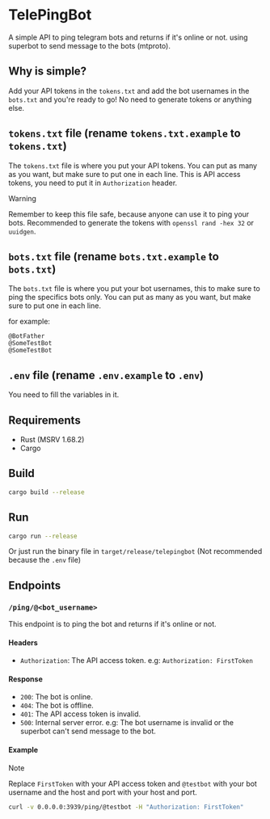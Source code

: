 # TelePingBot
A simple API to ping telegram bots and returns if it's online or not. using superbot to send message to the bots (mtproto).

## Why is simple?
Add your API tokens in the `tokens.txt` and add the bot usernames in the `bots.txt` and you're ready to go! No need to generate tokens or anything else.

## `tokens.txt` file (rename `tokens.txt.example` to `tokens.txt`)
The `tokens.txt` file is where you put your API tokens. You can put as many as you want, but make sure to put one in each line. This is API access tokens, you need to put it in `Authorization` header.

> [!WARNING]
>
> Remember to keep this file safe, because anyone can use it to ping your bots.
> Recommended to generate the tokens with `openssl rand -hex 32` or `uuidgen`.

## `bots.txt` file (rename `bots.txt.example` to `bots.txt`)
The `bots.txt` file is where you put your bot usernames, this to make sure to ping the specifics bots only. You can put as many as you want, but make sure to put one in each line.

for example:
```
@BotFather
@SomeTestBot
@SomeTestBot
```

## `.env` file (rename `.env.example` to `.env`)
You need to fill the variables in it.

## Requirements
- Rust (MSRV 1.68.2)
- Cargo

## Build
```bash
cargo build --release
```

## Run
```bash
cargo run --release
```
Or just run the binary file in `target/release/telepingbot` (Not recommended because the `.env` file)

## Endpoints

### `/ping/@<bot_username>`
This endpoint is to ping the bot and returns if it's online or not.

#### Headers
- `Authorization`: The API access token. e.g: `Authorization: FirstToken`

#### Response
- `200`: The bot is online.
- `404`: The bot is offline.
- `401`: The API access token is invalid.
- `500`: Internal server error. e.g: The bot username is invalid or the superbot can't send message to the bot.

#### Example
> [!NOTE]
> 
> Replace `FirstToken` with your API access token and `@testbot` with your bot username
> and the host and port with your host and port.

```bash
curl -v 0.0.0.0:3939/ping/@testbot -H "Authorization: FirstToken"
```


